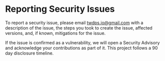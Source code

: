 # Reporting Security Issues

To report a security issue, please email
[twdps.io@gmail.com](mailto:twdps.io@gmail.com)
with a description of the issue, the steps you took to create the issue,
affected versions, and, if known, mitigations for the issue.

If the issue is confirmed as a vulnerability, we will open a
Security Advisory and acknowledge your contributions as part of it. This project
follows a 90 day disclosure timeline.
